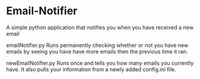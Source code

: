 # Email-Notifier
A simple python application that notifies you when you have received a new email

emailNotifier.py
Runs permanently checking whether or not you have new emails by seeing you have have more emails then the previous time it ran.

newEmailNotifier.py
Runs once and tells you how many emails you currently have.
It also pulls your information from a newly added config.ini file.
